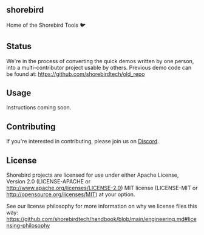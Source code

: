 ## shorebird

Home of the Shorebird Tools 🐦

## Status

We're in the process of converting the quick demos written by one person, into a
multi-contributor project usable by others.  Previous demo code can be found at:
https://github.com/shorebirdtech/old_repo

## Usage

Instructions coming soon.

## Contributing

If you're interested in contributing, please join us on
[Discord](https://discord.gg/9hKJcWGcaB).

## License

Shorebird projects are licensed for use under either Apache License, Version 2.0
(LICENSE-APACHE or http://www.apache.org/licenses/LICENSE-2.0) MIT license
(LICENSE-MIT or http://opensource.org/licenses/MIT) at your option.

See our license philosophy for more information on why we license files this
way:
https://github.com/shorebirdtech/handbook/blob/main/engineering.md#licensing-philosophy
